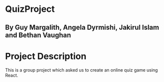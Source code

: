 # QuizProject

## By Guy Margalith, Angela Dyrmishi, Jakirul Islam and Bethan Vaughan

# Project Description

This is a group project which asked us to create an online quiz game using React.
